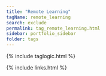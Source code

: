 ```yaml
---
title: "Remote Learning"
tagName: remote_learning
search: exclude
permalink: tag_remote_learning.html
sidebar: portfolio_sidebar
folder: tags
---
```

{% include taglogic.html %}

{% include links.html %}
